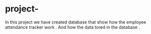 # project-
In this project we have created  database that show how the employee attendance tracker work . And how the data tored in the database .
